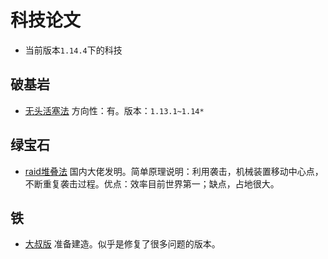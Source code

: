 # 科技论文

* 当前版本`1.14.4`下的科技

## 破基岩

* [无头活塞法](https://www.bilibili.com/video/av52663355) 方向性：有。版本：`1.13.1~1.14*`

## 绿宝石

* [raid堆叠法](https://www.bilibili.com/video/av61092827) 国内大佬发明。简单原理说明：利用袭击，机械装置移动中心点，不断重复袭击过程。优点：效率目前世界第一；缺点，占地很大。


## 铁

* [大叔版](https://www.bilibili.com/video/av60753462) 准备建造。似乎是修复了很多问题的版本。